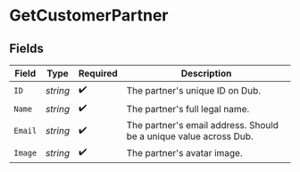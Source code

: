 # GetCustomerPartner


## Fields

| Field                                                             | Type                                                              | Required                                                          | Description                                                       |
| ----------------------------------------------------------------- | ----------------------------------------------------------------- | ----------------------------------------------------------------- | ----------------------------------------------------------------- |
| `ID`                                                              | *string*                                                          | :heavy_check_mark:                                                | The partner's unique ID on Dub.                                   |
| `Name`                                                            | *string*                                                          | :heavy_check_mark:                                                | The partner's full legal name.                                    |
| `Email`                                                           | *string*                                                          | :heavy_check_mark:                                                | The partner's email address. Should be a unique value across Dub. |
| `Image`                                                           | *string*                                                          | :heavy_check_mark:                                                | The partner's avatar image.                                       |